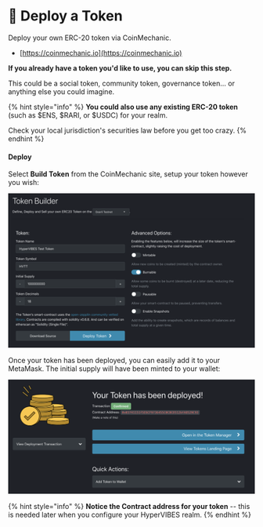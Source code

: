 # 🤑 Deploy a Token

Deploy your own ERC-20 token via CoinMechanic.&#x20;

* [https://coinmechanic.io](https://coinmechanic.io)

**If you already have a token you'd like to use, you can skip this step.**

This could be a social token, community token, governance token... or anything else you could imagine.&#x20;

{% hint style="info" %}
**You could also use any existing ERC-20 token** (such as $ENS, $RARI, or $USDC) for your realm.

Check your local jurisdiction's securities law before you get too crazy.
{% endhint %}

#### Deploy

Select **Build Token** from the CoinMechanic site, setup your token however you wish:

![Token Builder UI](<../../.gitbook/assets/Screen Shot 2021-11-15 at 1.30.24 PM.png>)

Once your token has been deployed, you can easily add it to your MetaMask. The initial supply will have been minted to your wallet:

![Token deployed screen](<../../.gitbook/assets/Screen Shot 2021-11-15 at 1.33.11 PM.png>)

{% hint style="info" %}
**Notice the Contract address for your token** -- this is needed later when you configure your HyperVIBES realm.
{% endhint %}
